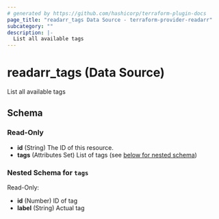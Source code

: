 ```yaml
---
# generated by https://github.com/hashicorp/terraform-plugin-docs
page_title: "readarr_tags Data Source - terraform-provider-readarr"
subcategory: ""
description: |-
  List all available tags
---
```


# readarr_tags (Data Source)

List all available tags



<!-- schema generated by tfplugindocs -->
## Schema

### Read-Only

- **id** (String) The ID of this resource.
- **tags** (Attributes Set) List of tags (see [below for nested schema](#nestedatt--tags))

<a id="nestedatt--tags"></a>
### Nested Schema for `tags`

Read-Only:

- **id** (Number) ID of tag
- **label** (String) Actual tag


